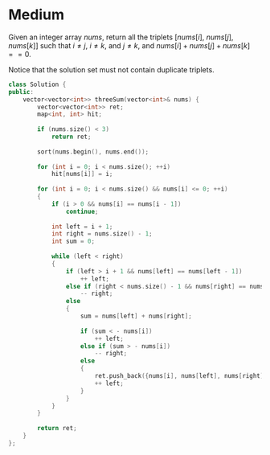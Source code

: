# Medium

Given an integer array $nums$, return all the triplets $[nums[i]$, $nums[j]$, $nums[k]]$ such that $i \ne j$, $i \ne k$, and $j \ne k$, and $nums[i] + nums[j] + nums[k] == 0$.

Notice that the solution set must not contain duplicate triplets.

```cpp
class Solution {
public:
    vector<vector<int>> threeSum(vector<int>& nums) {
        vector<vector<int>> ret;
        map<int, int> hit;
        
        if (nums.size() < 3)
            return ret;
        
        sort(nums.begin(), nums.end());
        
        for (int i = 0; i < nums.size(); ++i)
            hit[nums[i]] = i;
        
        for (int i = 0; i < nums.size() && nums[i] <= 0; ++i)
        {
            if (i > 0 && nums[i] == nums[i - 1])
                continue;
            
            int left = i + 1;
            int right = nums.size() - 1;
            int sum = 0;
            
            while (left < right)
            {
                if (left > i + 1 && nums[left] == nums[left - 1])
                    ++ left;
                else if (right < nums.size() - 1 && nums[right] == nums[right + 1])
                    -- right;
                else
                {
                    sum = nums[left] + nums[right];
                
                    if (sum < - nums[i])
                        ++ left;
                    else if (sum > - nums[i])
                        -- right;
                    else
                    {
                        ret.push_back({nums[i], nums[left], nums[right]});
                        ++ left;
                    }
                }
            }
        }
        
        return ret;
    }
};
```
